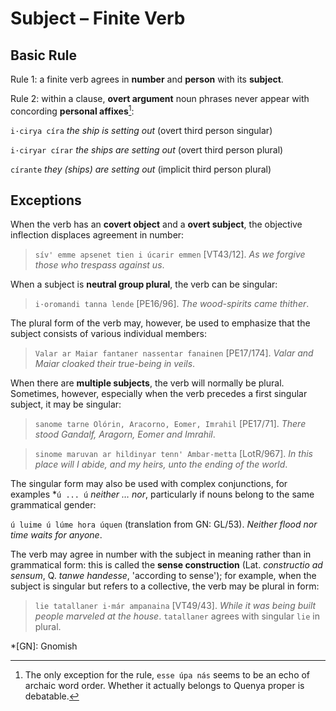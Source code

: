 # Subject – Finite Verb

## Basic Rule

Rule 1: a finite verb agrees in **number** and **person** with its **subject**.

Rule 2: within a clause, **overt argument** noun phrases never appear with concording **personal affixes**[^1]:

`i·cirya círa` *the ship is setting out* (overt third person singular)

`i·ciryar círar` *the ships are setting out* (overt third person plural)

`círante` *they (ships) are setting out* (implicit third person plural)

## Exceptions

When the verb has an **covert object** and a **overt subject**, the objective inflection displaces agreement in number:

> `sív' emme apsenet tien i úcarir emmen` [VT43/12]. *As we forgive those who trespass against us*.
	
When a subject is **neutral group plural**, the verb can be singular:

> `i·oromandi tanna lende` [PE16/96]. *The wood-spirits came thither*.

The plural form of the verb may, however, be used to emphasize that the subject consists of various individual members:

> `Valar ar Maiar fantaner nassentar fanainen` [PE17/174]. *Valar and Maiar cloaked their true-being in veils*.

When there are **multiple subjects**, the verb will normally be plural. Sometimes, however, especially when the verb precedes a first singular subject, it may be singular:

> `sanome tarne Olórin, Aracorno, Eomer, Imrahil` [PE17/71]. *There stood Gandalf, Aragorn, Eomer and Imrahil*.

> `sinome maruvan ar hildinyar tenn' Ambar-metta` [LotR/967]. *In this place will I abide, and my heirs, unto the ending of the world*.

The singular form may also be used with complex conjunctions, for examples \*`ú ... ú` *neither … nor*, particularly if nouns belong to the same grammatical gender:

`ú luime ú lúme hora úquen` (translation from GN: GL/53). *Neither flood nor time waits for anyone*.

The verb may agree in number with the subject in meaning rather than in grammatical
form: this is called the **sense construction** (Lat. *constructio ad sensum*, Q. *tanwe handesse*, 'according to sense'); for example, when the subject is singular but refers to a collective, the verb may be plural in form:

> `lie tatallaner i·már ampanaina` [VT49/43]. *While it was being built people marveled at the house*. `tatallaner` agrees with singular `lie` in plural.

[^1]: The only exception for the rule, `esse úpa nás` seems to be an echo of archaic word order. Whether it actually belongs to Quenya proper is debatable.

*[GN]: Gnomish